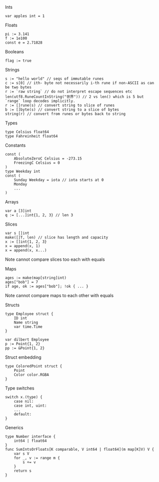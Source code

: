 Ints
```
var apples int = 1
```

Floats
```
pi := 3.141
f := 1e100
const e = 2.71828
```

Booleans
```
flag := true
```

Strings
```
s := "hello world" // seqs of immutable runes
c := s[0] // ith- byte not necessarily i-th rune if non-ASCII as can be two bytes
r := `raw string` // do not interpret escape sequences etc
len(utf8.RuneCountInString("世界")) // 2 vs len() which is 5 but `range` loop decodes implicitly.
r := []rune(s) // convert string to slice of runes
b := []byte(s) // convert string to a slice of bytes
string(r) // convert from runes or bytes back to string
```

Types
```
type Celsius float64
type Fahreinheit float64
```

Constants
```
const (
    AbsoluteZeroC Celsius = -273.15
    FreezingC Celsius = 0
)
type Weekday int
const (
    Sunday Weekday = iota // iota starts at 0
    Monday 
    ...
)
```

Arrays
```
var a [3]int
q := [...]int{1, 2, 3} // len 3
```

Slices
```
var s []int
make([]T, len) // slice has length and capacity
x := []int{1, 2, 3}
x = append(x, 1)
x = append(x, x...)
```
Note cannot compare slices too each with equals

Maps
```
ages := make(map[string]int)
ages["bob"] = 7
if age, ok := ages["bob"]; !ok { ... }
```
Note cannot compare maps to each other with equals

Structs
```
type Employee struct {
    ID int
    Name string
    var time.Time
}

var dilbert Employee
p := Point{1, 2}
pp := &Point{1, 2}
```
Struct embedding
```
type ColoredPoint struct {
    Point
    Color color.RGBA
}
```
Type switches
```
switch x.(type) {
    case nil:
    case int, uint:
    ...
    default:
}
```
Generics
```
type Number interface {
    int64 | float64
}
func SumIntsOrFloats[K comparable, V int64 | float64](m map[K]V) V {
    var s V
    for _, v := range m {
        s += v
    }
    return s
}
```